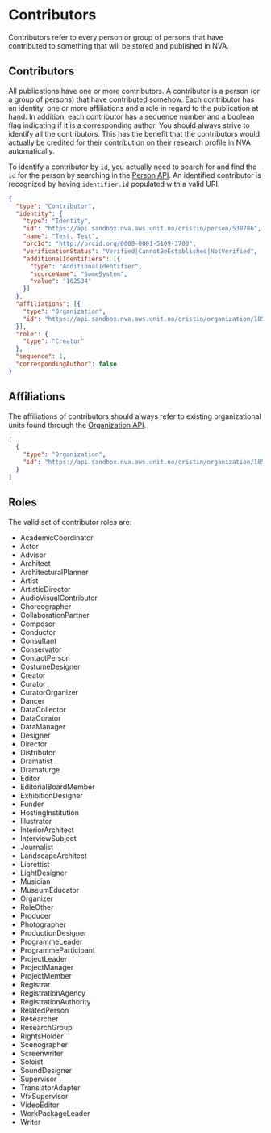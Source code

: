# Contributors

Contributors refer to every person or group of persons that have contributed to something that will be stored and published in NVA.

## Contributors
All publications have one or more contributors. A contributor is a person (or a group of persons) that have contributed somehow. Each contributor has an identity, one or more affiliations and a role
in regard to the publication at hand. In addition, each contributor has a sequence number and a boolean flag indicating if it is a corresponding author.
You should always strive to identify all the contributors. This has the benefit that the contributors would actually be credited for their contribution on their research profile in NVA automatically.

To identify a contributor by `id`, you actually need to search for and find the `id` for the person by searching in the [Person API](https://swagger-ui-internal.nva.unit.no/#/NVA%20Cristin%20Proxy%20API/ListPersons).
An identified contributor is recognized by having `identifier.id` populated with a valid URI.

```json
{
  "type": "Contributor",
  "identity": {
    "type": "Identity",
    "id": "https://api.sandbox.nva.aws.unit.no/cristin/person/538786",
    "name": "Test, Test",
    "orcId": "http://orcid.org/0000-0001-5109-3700",
    "verificationStatus": "Verified|CannotBeEstablished|NotVerified",
    "additionalIdentifiers": [{
      "type": "AdditionalIdentifier",
      "sourceName": "SomeSystem",
      "value": "162534"
    }]
  },
  "affiliations": [{
    "type": "Organization",
    "id": "https://api.sandbox.nva.aws.unit.no/cristin/organization/185.18.2.0"
  }],
  "role": {
    "type": "Creator"
  },
  "sequence": 1,
  "correspondingAuthor": false
}
```

## Affiliations
The affiliations of contributors should always refer to existing organizational units found through the [Organization API](https://swagger-ui-internal.nva.unit.no/#/NVA%20Cristin%20Proxy%20API/ListOrganizations).

```json
[
  {
    "type": "Organization",
    "id": "https://api.sandbox.nva.aws.unit.no/cristin/organization/185.18.2.0"
  }
]
```
## Roles
The valid set of contributor roles are:
* AcademicCoordinator
* Actor
* Advisor
* Architect
* ArchitecturalPlanner
* Artist
* ArtisticDirector
* AudioVisualContributor
* Choreographer
* CollaborationPartner
* Composer
* Conductor
* Consultant
* Conservator
* ContactPerson
* CostumeDesigner
* Creator
* Curator
* CuratorOrganizer
* Dancer
* DataCollector
* DataCurator
* DataManager
* Designer
* Director
* Distributor
* Dramatist
* Dramaturge
* Editor
* EditorialBoardMember
* ExhibitionDesigner
* Funder
* HostingInstitution
* Illustrator
* InteriorArchitect
* InterviewSubject
* Journalist
* LandscapeArchitect
* Librettist
* LightDesigner
* Musician
* MuseumEducator
* Organizer
* RoleOther
* Producer
* Photographer
* ProductionDesigner
* ProgrammeLeader
* ProgrammeParticipant
* ProjectLeader
* ProjectManager
* ProjectMember
* Registrar
* RegistrationAgency
* RegistrationAuthority
* RelatedPerson
* Researcher
* ResearchGroup
* RightsHolder
* Scenographer
* Screenwriter
* Soloist
* SoundDesigner
* Supervisor
* TranslatorAdapter
* VfxSupervisor
* VideoEditor
* WorkPackageLeader
* Writer
